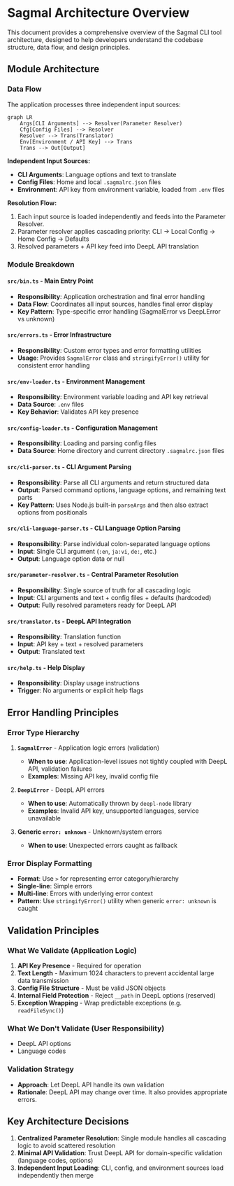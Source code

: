 # Sagmal Architecture Overview

This document provides a comprehensive overview of the Sagmal CLI tool architecture, designed to help developers understand the codebase structure, data flow, and design principles.

## Module Architecture

### Data Flow

The application processes three independent input sources:

```mermaid
graph LR
    Args[CLI Arguments] --> Resolver(Parameter Resolver)
    Cfg[Config Files] --> Resolver
    Resolver --> Trans(Translator)
    Env[Environment / API Key] --> Trans
    Trans --> Out[Output]
```

**Independent Input Sources:**
- **CLI Arguments**: Language options and text to translate
- **Config Files**: Home and local `.sagmalrc.json` files
- **Environment**: API key from environment variable, loaded from `.env` files

**Resolution Flow:**
1. Each input source is loaded independently and feeds into the Parameter Resolver.
2. Parameter resolver applies cascading priority: CLI → Local Config → Home Config → Defaults
3. Resolved parameters + API key feed into DeepL API translation

### Module Breakdown

#### `src/bin.ts` - Main Entry Point
- **Responsibility**: Application orchestration and final error handling
- **Data Flow**: Coordinates all input sources, handles final error display
- **Key Pattern**: Type-specific error handling (SagmalError vs DeepLError vs unknown)

#### `src/errors.ts` - Error Infrastructure
- **Responsibility**: Custom error types and error formatting utilities
- **Usage**: Provides `SagmalError` class and `stringifyError()` utility for consistent error handling

#### `src/env-loader.ts` - Environment Management
- **Responsibility**: Environment variable loading and API key retrieval
- **Data Source**: `.env` files
- **Key Behavior**: Validates API key presence

#### `src/config-loader.ts` - Configuration Management
- **Responsibility**: Loading and parsing config files
- **Data Source**: Home directory and current directory `.sagmalrc.json` files

#### `src/cli-parser.ts` - CLI Argument Parsing
- **Responsibility**: Parse all CLI arguments and return structured data
- **Output**: Parsed command options, language options, and remaining text parts
- **Key Pattern**: Uses Node.js built-in `parseArgs` and then also extract options from positionals

#### `src/cli-language-parser.ts` - CLI Language Option Parsing
- **Responsibility**: Parse individual colon-separated language options
- **Input**: Single CLI argument (`:en`, `ja:vi`, `de:`, etc.)
- **Output**: Language option data or null

#### `src/parameter-resolver.ts` - Central Parameter Resolution
- **Responsibility**: Single source of truth for all cascading logic
- **Input**: CLI arguments and text + config files + defaults (hardcoded)
- **Output**: Fully resolved parameters ready for DeepL API

#### `src/translator.ts` - DeepL API Integration
- **Responsibility**: Translation function
- **Input**: API key + text + resolved parameters
- **Output**: Translated text

#### `src/help.ts` - Help Display
- **Responsibility**: Display usage instructions
- **Trigger**: No arguments or explicit help flags

## Error Handling Principles

### Error Type Hierarchy

1. **`SagmalError`** - Application logic errors (validation)
   - **When to use**: Application-level issues not tightly coupled with DeepL API, validation failures
   - **Examples**: Missing API key, invalid config file

2. **`DeepLError`** - DeepL API errors
   - **When to use**: Automatically thrown by `deepl-node` library
   - **Examples**: Invalid API key, unsupported languages, service unavailable

3. **Generic `error: unknown`** - Unknown/system errors
   - **When to use**: Unexpected errors caught as fallback

### Error Display Formatting

- **Format**: Use `>` for representing error category/hierarchy
- **Single-line**: Simple errors
- **Multi-line**: Errors with underlying error context
- **Pattern**: Use `stringifyError()` utility when generic `error: unknown` is caught

## Validation Principles

### What We Validate (Application Logic)

1. **API Key Presence** - Required for operation
2. **Text Length** - Maximum 1024 characters to prevent accidental large data transmission
3. **Config File Structure** - Must be valid JSON objects
4. **Internal Field Protection** - Reject `__path` in DeepL options (reserved)
5. **Exception Wrapping** - Wrap predictable exceptions (e.g. `readFileSync()`)

### What We Don't Validate (User Responsibility)

- DeepL API options
- Language codes

### Validation Strategy

- **Approach**: Let DeepL API handle its own validation
- **Rationale**: DeepL API may change over time. It also provides appropriate errors.

## Key Architecture Decisions

1. **Centralized Parameter Resolution**: Single module handles all cascading logic to avoid scattered resolution
2. **Minimal API Validation**: Trust DeepL API for domain-specific validation (language codes, options)
3. **Independent Input Loading**: CLI, config, and environment sources load independently then merge
